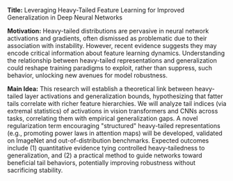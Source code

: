 **Title:** Leveraging Heavy-Tailed Feature Learning for Improved Generalization in Deep Neural Networks  

**Motivation:** Heavy-tailed distributions are pervasive in neural network activations and gradients, often dismissed as problematic due to their association with instability. However, recent evidence suggests they may encode critical information about feature learning dynamics. Understanding the relationship between heavy-tailed representations and generalization could reshape training paradigms to exploit, rather than suppress, such behavior, unlocking new avenues for model robustness.  

**Main Idea:** This research will establish a theoretical link between heavy-tailed layer activations and generalization bounds, hypothesizing that fatter tails correlate with richer feature hierarchies. We will analyze tail indices (via extremal statistics) of activations in vision transformers and CNNs across tasks, correlating them with empirical generalization gaps. A novel regularization term encouraging "structured" heavy-tailed representations (e.g., promoting power laws in attention maps) will be developed, validated on ImageNet and out-of-distribution benchmarks. Expected outcomes include (1) quantitative evidence tying controlled heavy-tailedness to generalization, and (2) a practical method to guide networks toward beneficial tail behaviors, potentially improving robustness without sacrificing stability.